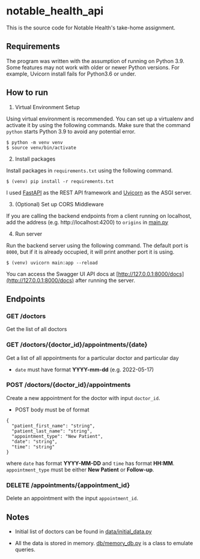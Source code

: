 # notable_health_api

This is the source code for Notable Health's take-home assignment.

## Requirements

The program was written with the assumption of running on Python 3.9. Some features may not work with older or newer Python versions. For example, Uvicorn install fails for Python3.6 or under.

## How to run

1. Virtual Environment Setup

Using virtual environment is recommended. You can set up a virtualenv and activate it by using the following commands. Make sure that the command `python` starts Python 3.9 to avoid any potential error.

```
$ python -m venv venv
$ source venv/bin/activate
```

2. Install packages

Install packages in `requirements.txt` using the following command.

```
$ (venv) pip install -r requirements.txt
```

I used [FastAPI](https://fastapi.tiangolo.com/) as the REST API framework and [Uvicorn](https://www.uvicorn.org/) as the ASGI server.

3. (Optional) Set up CORS Middleware

If you are calling the backend endpoints from a client running on localhost, add the address (e.g. http://localhost:4200) to `origins` in [main.py](./main.py)

4. Run server

Run the backend server using the following command. The default port is `8000`, but if it is already occupied, it will print another port it is using.

```
$ (venv) uvicorn main:app --reload
```

You can access the Swagger UI API docs at [http://127.0.0.1:8000/docs](http://127.0.0.1:8000/docs) after running the server.

## Endpoints

### GET /doctors

Get the list of all doctors

### GET /doctors/{doctor_id}/appointments/{date}

Get a list of all appointments for a particular doctor and particular day

- `date` must have format **YYYY-mm-dd** (e.g. 2022-05-17)

### POST /doctors/{doctor_id}/appointments

Create a new appointment for the doctor with input `doctor_id`.

- POST body must be of format

```
{
  "patient_first_name": "string",
  "patient_last_name": "string",
  "appointment_type": "New Patient",
  "date": "string",
  "time": "string"
}
```

where `date` has format **YYYY-MM-DD** and `time` has format **HH:MM**. `appointment_type` must be either **New Patient** or **Follow-up**.

### DELETE /appointments/{appointment_id}

Delete an appointment with the input `appointment_id`.

## Notes

- Initial list of doctors can be found in [data/initial_data.py](./data/initial_data.py)

- All the data is stored in memory. [db/memory_db.py](./db/memory_db.py) is a class to emulate queries.
